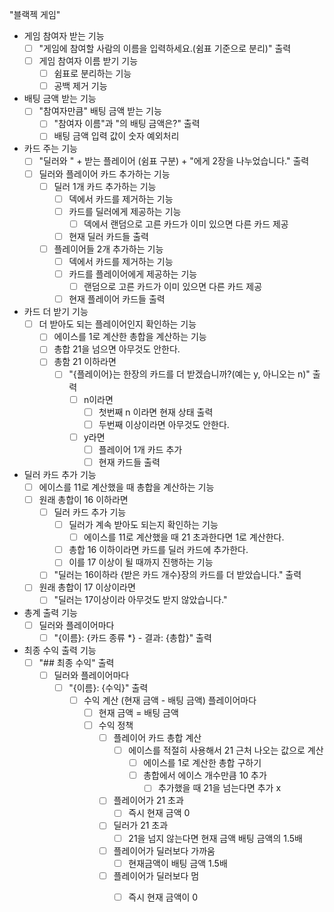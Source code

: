 "블랙젝 게임"

- 게임 참여자 받는 기능
  - [ ] "게임에 참여할 사람의 이름을 입력하세요.(쉼표 기준으로 분리)" 출력
  - [ ] 게임 참여자 이름 받기 기능
    - [ ] 쉼표로 분리하는 기능
    - [ ] 공백 제거 기능
- 배팅 금액 받는 기능
  - [ ] "참여자만큼" 배팅 금액 받는 기능
    - [ ] "참여자 이름"과 "의 배팅 금액은?" 출력
    - [ ] 배팅 금액 입력 값이 숫자 예외처리
- 카드 주는 기능
  - [ ] "딜러와 " + 받는 플레이어 (쉼표 구분) + "에게 2장을 나누었습니다." 출력
  - [ ] 딜러와 플레이어 카드 추가하는 기능
    - [ ] 딜러 1개 카드 추가하는 기능
      - [ ] 덱에서 카드를 제거하는 기능
      - [ ] 카드를 딜러에게 제공하는 기능
        - [ ] 덱에서 랜덤으로 고른 카드가 이미 있으면 다른 카드 제공
      - [ ] 현재 딜러 카드들 출력
    - [ ] 플레이어들 2개 추가하는 기능
      - [ ] 덱에서 카드를 제거하는 기능
      - [ ] 카드를 플레이어에게 제공하는 기능
        - [ ] 랜덤으로 고른 카드가 이미 있으면 다른 카드 제공
      - [ ] 현재 플레이어 카드들 출력
- 카드 더 받기 기능
    - [ ] 더 받아도 되는 플레이어인지 확인하는 기능
      - [ ] 에이스를 1로 계산한 총합을 계산하는 기능
      - [ ] 총합 21을 넘으면 아무것도 안한다.
      - [ ] 총함 21 이하라면 
          - [ ] "{플레이어}는 한장의 카드를 더 받겠습니까?(예는 y, 아니오는 n)" 출력
            - [ ] n이라면
              - [ ] 첫번째 n 이라면 현재 상태 출력
              - [ ] 두번째 이상이라면 아무것도 안한다.
            - [ ] y라면
              - [ ] 플레이어 1개 카드 추가
              - [ ] 현재 카드들 출력
- 딜러 카드 추가 기능 
  - [ ] 에이스를 11로 계산했을 때 총합을 계산하는 기능
  - [ ] 원래 총합이 16 이하라면
    - [ ] 딜러 카드 추가 기능
      - [ ] 딜러가 계속 받아도 되는지 확인하는 기능
        - [ ] 에이스를 11로 계산했을 때 21 초과한다면 1로 계산한다.
      - [ ] 총합 16 이하이라면 카드를 딜러 카드에 추가한다.
      - [ ] 이를 17 이상이 될 때까지 진행하는 기능
    - [ ] "딜러는 16이하라 {받은 카드 개수}장의 카드를 더 받았습니다." 출력
  - [ ] 원래 총합이 17 이상이라면
    - [ ] "딜러는 17이상이라 아무것도 받지 않았습니다."
- 총계 출력 기능
  - [ ] 딜러와 플레이어마다
    - [ ] "{이름}: {카드 종류 *} - 결과: {총합}" 출력
- 최종 수익 출력 기능
  - [ ] "## 최종 수익" 출력
    - [ ] 딜러와 플레이어마다
      - [ ] "{이름}: {수익}" 출력
        - [ ] 수익 계산 (현재 금액 - 배팅 금액) 플레이어마다
          - [ ] 현재 금액 = 배팅 금액
          - [ ] 수익 정책
            - [ ] 플레이어 카드 총합 계산 
              - [ ] 에이스를 적절히 사용해서 21 근처 나오는 값으로 계산
                - [ ] 에이스를 1로 계산한 총합 구하기
                - [ ] 총합에서 에이스 개수만큼 10 추가
                  - [ ] 추가했을 때 21을 넘는다면 추가 x
            - [ ] 플레이어가 21 초과
              - [ ] 즉시 현재 금액 0
            - [ ] 딜러가 21 초과
              - [ ] 21을 넘지 않는다면 현재 금액 배팅 금액의 1.5배
            - [ ] 플레이어가 딜러보다 가까움
              - [ ] 현재금액이 배팅 금액 1.5배
            - [ ] 플레이어가 딜러보다 멈
              - [ ] 즉시 현재 금액이 0
          